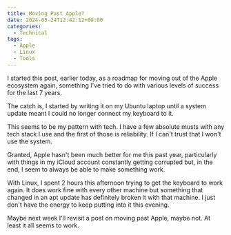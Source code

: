 ```yaml
---
title: Moving Past Apple?
date: 2024-05-24T12:42:12+00:00
categories:
  - Technical
tags:
  - Apple
  - Linux
  - Tools
---
```


I started this post, earlier today, as a roadmap for moving out of the Apple ecosystem again, something I've tried to do with various levels of success for the last 7 years.

The catch is, I started by writing it on my Ubuntu laptop until a system update meant I could no longer connect my keyboard to it.

This seems to be my pattern with tech. I have a few absolute musts with any tech stack I use and the first of those is reliability. If I can't trust that I won't use the system.

Granted, Apple hasn't been much better for me this past year, particularly with things in my iCloud account constantly getting corrupted but, in the end, I seem to always be able to make something work.

With Linux, I spent 2 hours this afternoon trying to get the keyboard to work again. It does work fine with every other machine but something that changed in an apt update has definitely broken it with that machine. I just don't have the energy to keep putting into it this evening.

Maybe next week I'll revisit a post on moving past Apple, maybe not. At least it all seems to work.